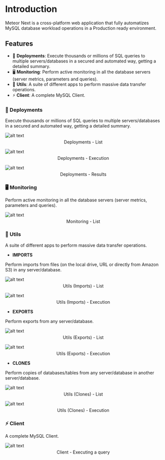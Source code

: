 # Introduction

Meteor Next is a cross-platform web application that fully automatizes MySQL database workload operations in a Production ready environment.

## Features

- 🚀 **Deployments**: Execute thousands or millions of SQL queries to multiple servers/databases in a secured and automated way, getting a detailed summary.
- 🖥️ **Monitoring**: Perform active monitoring in all the database servers (server metrics, parameters and queries).
- 💾 **Utils**: A suite of different apps to perform massive data transfer operations.
- ⚡ **Client**: A complete MySQL Client.

### 🚀 Deployments

Execute thousands or millions of SQL queries to multiple servers/databases in a secured and automated way, getting a detailed summary.

![alt text](../assets/deployments/deployments.png "Deployments - List")

<p style="text-align:center; margin-top:-10px">Deployments - List</p>

![alt text](../assets/deployments/execution.png "Deployments - Execution")

<p style="text-align:center; margin-top:-10px">Deployments - Execution</p>

![alt text](../assets/deployments/results.png "Deployments - Results")

<p style="text-align:center; margin-top:-10px">Deployments - Results</p>

### 🖥️ Monitoring

Perform active monitoring in all the database servers (server metrics, parameters and queries).

![alt text](../assets/monitoring/monitoring.png "Monitoring")

<p style="text-align:center; margin-top:-10px">Monitoring - List</p>

### 💾 Utils

A suite of different apps to perform massive data transfer operations.

- **IMPORTS**

Perform imports from files (on the local drive, URL or directly from Amazon S3) in any server/database.

![alt text](../assets/utils/imports/utils-imports.png "Utils (Imports) - List")

<p style="text-align:center; margin-top:-10px">Utils (Imports) - List</p>

![alt text](../assets/utils/imports/file/utils-imports-file-info.png "Utils (Imports/File) - Information")

<p style="text-align:center; margin-top:-10px">Utils (Imports) - Execution</p>

- **EXPORTS**

Perform exports from any server/database.

![alt text](../assets/utils/exports/utils-exports.png "Utils (Exports) - List")

<p style="text-align:center; margin-top:-10px">Utils (Exports) - List</p>

![alt text](../assets/utils/exports/utils-exports-full-information.png "Utils (Exports) - Information")

<p style="text-align:center; margin-top:-10px">Utils (Exports) - Execution</p>

- **CLONES**

Perform copies of databases/tables from any server/database in another server/database.

![alt text](../assets/utils/clones/utils-clones.png "Utils (Clones) - List")

<p style="text-align:center; margin-top:-10px">Utils (Clones) - List</p>

![alt text](../assets/utils/clones/utils-clones-full-information.png "Utils (Clones) - Information")

<p style="text-align:center; margin-top:-10px">Utils (Clones) - Execution</p>

### ⚡ Client

A complete MySQL Client.

![alt text](../assets/client/client.png "Client")

<p style="text-align:center; margin-top:-10px">Client - Executing a query</p>
